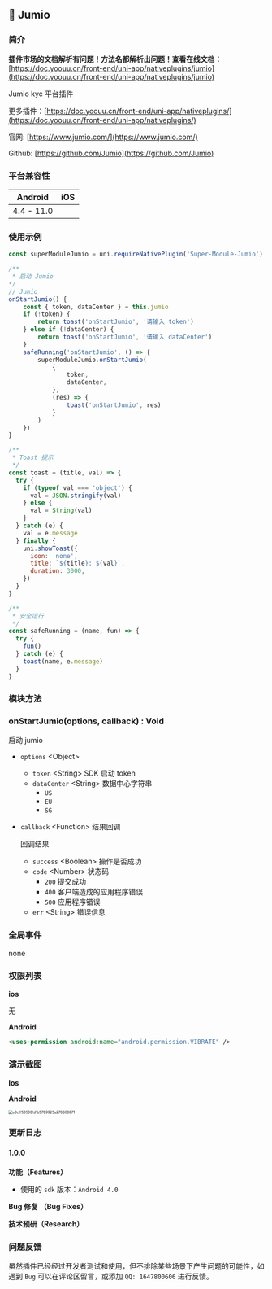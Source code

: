## 📌 Jumio

### 简介

**插件市场的文档解析有问题！方法名都解析出问题！查看在线文档：**[https://doc.yoouu.cn/front-end/uni-app/nativeplugins/jumio](https://doc.yoouu.cn/front-end/uni-app/nativeplugins/jumio)

Jumio kyc 平台插件

更多插件：[https://doc.yoouu.cn/front-end/uni-app/nativeplugins/](https://doc.yoouu.cn/front-end/uni-app/nativeplugins/)

官网: [https://www.jumio.com/](https://www.jumio.com/)

Github: [https://github.com/Jumio](https://github.com/Jumio)

### 平台兼容性

|  Android   | iOS |
| :--------: | :-: |
| 4.4 - 11.0 |     |

### 使用示例

```javascript
const superModuleJumio = uni.requireNativePlugin('Super-Module-Jumio')

/**
 * 启动 Jumio
*/
// Jumio
onStartJumio() {
    const { token, dataCenter } = this.jumio
    if (!token) {
        return toast('onStartJumio', '请输入 token')
    } else if (!dataCenter) {
        return toast('onStartJumio', '请输入 dataCenter')
    }
    safeRunning('onStartJumio', () => {
        superModuleJumio.onStartJumio(
            {
                token,
                dataCenter,
            },
            (res) => {
                toast('onStartJumio', res)
            }
        )
    })
}

/**
 * Toast 提示
 */
const toast = (title, val) => {
  try {
    if (typeof val === 'object') {
      val = JSON.stringify(val)
    } else {
      val = String(val)
    }
  } catch (e) {
    val = e.message
  } finally {
    uni.showToast({
      icon: 'none',
      title: `${title}: ${val}`,
      duration: 3000,
    })
  }
}

/**
 * 安全运行
 */
const safeRunning = (name, fun) => {
  try {
    fun()
  } catch (e) {
    toast(name, e.message)
  }
}
```

### 模块方法

### onStartJumio(options, callback) : Void

启动 jumio

- `options` <Object\>

  - `token` <String\> SDK 启动 token
  - `dataCenter` <String\> 数据中心字符串
    - `US`
    - `EU`
    - `SG`

- `callback` <Function\> 结果回调

  回调结果

  - `success` <Boolean\> 操作是否成功
  - `code` <Number\> 状态码
    - `200` 提交成功
    - `400` 客户端造成的应用程序错误
    - `500` 应用程序错误
  - `err` <String\> 错误信息

### 全局事件

none

### 权限列表

**ios**

无

**Android**

```xml
<uses-permission android:name="android.permission.VIBRATE" />
```

### 演示截图

**Ios**

**Android**

<img src="https://static.yoouu.cn/imgs/2021/pic-go/jumio-android-screenshot.jpg" alt="e0cff53506fd1b5769925a276608871" style="zoom:50%;" />

### 更新日志

#### 1.0.0

**功能（Features）**

- 使用的 `sdk` 版本：`Android 4.0`

**Bug 修复 （Bug Fixes）**

**技术预研（Research）**

### 问题反馈

虽然插件已经经过开发者测试和使用，但不排除某些场景下产生问题的可能性，如遇到 `Bug` 可以在评论区留言，或添加 `QQ: 1647800606` 进行反馈。
